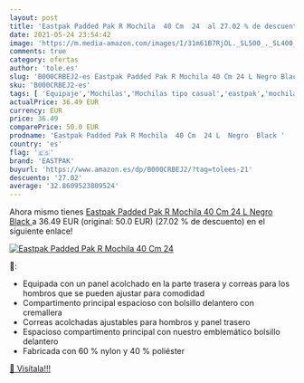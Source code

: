 ```yaml
---
layout: post
title: 'Eastpak Padded Pak R Mochila  40 Cm  24  al 27.02 % de descuento'
date: 2021-05-24 23:54:42
image: 'https://m.media-amazon.com/images/I/31m61B7RjOL._SL500_._SL400_.jpg'
comments: true
category: ofertas
author: 'tole.es'
slug: 'B000CRBEJ2-es Eastpak Padded Pak R Mochila 40 Cm 24 L Negro Black'
sku: 'B000CRBEJ2-es'
tags: [ 'Equipaje','Mochilas','Mochilas tipo casual','eastpak','mochila', ]
actualPrice: 36.49 EUR
currency: EUR
price: 36.49
comparePrice: 50.0 EUR
prodname: 'Eastpak Padded Pak R Mochila  40 Cm  24 L  Negro  Black '
country: 'es'
flag: '🇪🇸'
brand: 'EASTPAK'
buyurl: 'https://www.amazon.es/dp/B000CRBEJ2/?tag=tolees-21'
descuento: '27.02'
average: '32.8609523809524'
---
```


Ahora mismo tienes [Eastpak Padded Pak R Mochila  40 Cm  24 L  Negro  Black ](https://www.amazon.es/dp/B000CRBEJ2/?tag=tolees-21) a 36.49 EUR (original: 50.0 EUR) (27.02 %  de descuento) en el siguiente enlace!

[![Eastpak Padded Pak R Mochila  40 Cm  24 ](https://m.media-amazon.com/images/I/31m61B7RjOL._SL500_._SL400_.jpg)](https://www.amazon.es/dp/B000CRBEJ2/?tag=tolees-21)

🔎:

- Equipada con un panel acolchado en la parte trasera y correas para los hombros que se pueden ajustar para comodidad
- Compartimento principal espacioso con bolsillo delantero con cremallera
- Correas acolchadas ajustables para hombros y panel trasero
- Espacioso compartimento principal con nuestro emblemático bolsillo delantero
- Fabricada con 60 % nylon y 40 % poliéster

[🛒 Visítala!!!](https://www.amazon.es/dp/B000CRBEJ2/?tag=tolees-21)
